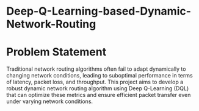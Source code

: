 # Deep-Q-Learning-based-Dynamic-Network-Routing
# Problem Statement
Traditional network routing algorithms often fail to adapt dynamically to changing network conditions, leading to suboptimal performance in terms of latency, packet loss, and throughput. This project aims to develop a robust dynamic network routing algorithm using Deep Q-Learning (DQL) that can optimize these metrics and ensure efficient packet transfer even under varying network conditions.
